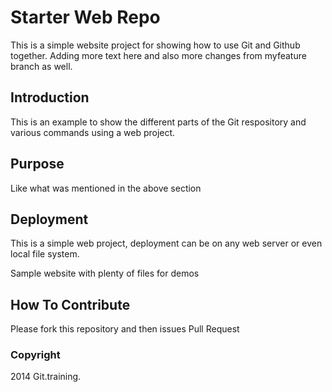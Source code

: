 # Starter Web Repo

This is a simple website project for showing how to use Git and Github together. Adding more text here and also more changes from myfeature branch as well.

## Introduction

This is an example to show the different parts of the Git respository and various commands using a web project.

## Purpose

Like what was mentioned in the above section

## Deployment

This is a simple web project, deployment can be on any web server or even local file system.

Sample website with plenty of files for demos

## How To Contribute

Please fork this repository and then issues Pull Request


### Copyright

2014 Git.training.